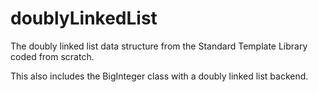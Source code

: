 # doublyLinkedList
The doubly linked list data structure from the Standard Template Library coded from scratch.

This also includes the BigInteger class with a doubly linked list backend.
